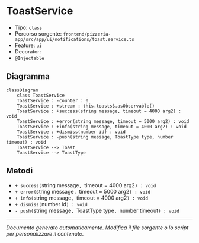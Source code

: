 # ToastService

- Tipo: `class`
- Percorso sorgente: `frontend/pizzeria-app/src/app/ui/notifications/toast.service.ts`
- Feature: `ui`
- Decorator: 
- `@Injectable`

## Diagramma
```mermaid
classDiagram
    class ToastService
    ToastService : -counter : 0
    ToastService : +stream : this.toasts$.asObservable()
    ToastService : +success(string message, timeout = 4000 arg2) : void
    ToastService : +error(string message, timeout = 5000 arg2) : void
    ToastService : +info(string message, timeout = 4000 arg2) : void
    ToastService : +dismiss(number id) : void
    ToastService : -push(string message, ToastType type, number timeout) : void
    ToastService --> Toast
    ToastService --> ToastType
```


## Metodi
- `+ success(`string message`, `timeout = 4000 arg2`) : void`
- `+ error(`string message`, `timeout = 5000 arg2`) : void`
- `+ info(`string message`, `timeout = 4000 arg2`) : void`
- `+ dismiss(`number id`) : void`
- `- push(`string message`, `ToastType type`, `number timeout`) : void`

---
_Documento generato automaticamente. Modifica il file sorgente o lo script per personalizzare il contenuto._
